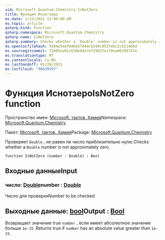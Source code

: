 ```yaml
---
uid: Microsoft.Quantum.Chemistry.IsNotZero
title: Функция Иснотзеро
ms.date: 1/23/2021 12:00:00 AM
ms.topic: article
qsharp.kind: function
qsharp.namespace: Microsoft.Quantum.Chemistry
qsharp.name: IsNotZero
qsharp.summary: Checks whether a `Double` number is not approximately zero.
ms.openlocfilehash: 9384e5dafd4b5b7d44cb348c9537ebc2c621466d
ms.sourcegitcommit: 71605ea9cc630e84e7ef29027e1f0ea06299747e
ms.translationtype: MT
ms.contentlocale: ru-RU
ms.lasthandoff: 01/26/2021
ms.locfileid: "98839597"
---
```

# <a name="isnotzero-function"></a><span data-ttu-id="90588-102">Функция Иснотзеро</span><span class="sxs-lookup"><span data-stu-id="90588-102">IsNotZero function</span></span>

<span data-ttu-id="90588-103">Пространство имен: [Microsoft. тактов. Химия](xref:Microsoft.Quantum.Chemistry)</span><span class="sxs-lookup"><span data-stu-id="90588-103">Namespace: [Microsoft.Quantum.Chemistry](xref:Microsoft.Quantum.Chemistry)</span></span>

<span data-ttu-id="90588-104">Пакет: [Microsoft. тактов. Химия](https://nuget.org/packages/Microsoft.Quantum.Chemistry)</span><span class="sxs-lookup"><span data-stu-id="90588-104">Package: [Microsoft.Quantum.Chemistry](https://nuget.org/packages/Microsoft.Quantum.Chemistry)</span></span>


<span data-ttu-id="90588-105">Проверяет `Double` , не равен ли число приблизительно нулю.</span><span class="sxs-lookup"><span data-stu-id="90588-105">Checks whether a `Double` number is not approximately zero.</span></span>

```qsharp
function IsNotZero (number : Double) : Bool
```


## <a name="input"></a><span data-ttu-id="90588-106">Входные данные</span><span class="sxs-lookup"><span data-stu-id="90588-106">Input</span></span>

### <a name="number--double"></a><span data-ttu-id="90588-107">число: [Double](xref:microsoft.quantum.lang-ref.double)</span><span class="sxs-lookup"><span data-stu-id="90588-107">number : [Double](xref:microsoft.quantum.lang-ref.double)</span></span>

<span data-ttu-id="90588-108">Число для проверки</span><span class="sxs-lookup"><span data-stu-id="90588-108">Number to be checked</span></span>



## <a name="output--bool"></a><span data-ttu-id="90588-109">Выходные данные: [bool](xref:microsoft.quantum.lang-ref.bool)</span><span class="sxs-lookup"><span data-stu-id="90588-109">Output : [Bool](xref:microsoft.quantum.lang-ref.bool)</span></span>

<span data-ttu-id="90588-110">Возвращает значение true `number` , если имеет абсолютное значение больше `1e-15` .</span><span class="sxs-lookup"><span data-stu-id="90588-110">Returns true if `number` has an absolute value greater than `1e-15`.</span></span>